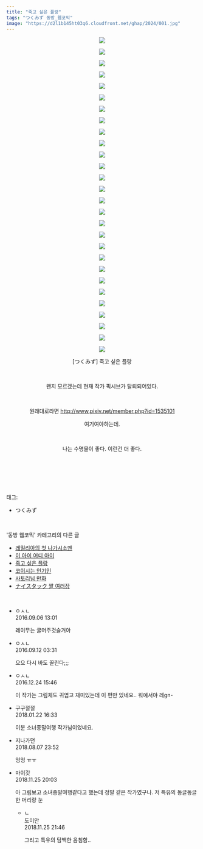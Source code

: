 ```yaml
---
title: "죽고 싶은 플랑"
tags: "つくみず 동방_웹코믹"
image: "https://d2l1b145ht03q6.cloudfront.net/ghap/2024/001.jpg"
---
```

<div class="article">
<p style="text-align: center; clear: none; float: none;"><img src="{{ site.imgserver1 }}/ghap/2024/001.jpg"/></p>
<p style="text-align: center; clear: none; float: none;"><img src="{{ site.imgserver1 }}/ghap/2024/002.jpg"/></p>
<p style="text-align: center; clear: none; float: none;"><img src="{{ site.imgserver1 }}/ghap/2024/003.jpg"/></p>
<p style="text-align: center; clear: none; float: none;"><img src="{{ site.imgserver1 }}/ghap/2024/004.jpg"/></p>
<p style="text-align: center; clear: none; float: none;"><img src="{{ site.imgserver1 }}/ghap/2024/005.jpg"/></p>
<p style="text-align: center; clear: none; float: none;"><img src="{{ site.imgserver1 }}/ghap/2024/006.jpg"/></p>
<p style="text-align: center; clear: none; float: none;"><img src="{{ site.imgserver1 }}/ghap/2024/007.jpg"/></p>
<p style="text-align: center; clear: none; float: none;"><img src="{{ site.imgserver1 }}/ghap/2024/008.jpg"/></p>
<p style="text-align: center; clear: none; float: none;"><img src="{{ site.imgserver1 }}/ghap/2024/009.jpg"/></p>
<p style="text-align: center; clear: none; float: none;"><img src="{{ site.imgserver1 }}/ghap/2024/010.jpg"/></p>
<p style="text-align: center; clear: none; float: none;"><img src="{{ site.imgserver1 }}/ghap/2024/011.jpg"/></p>
<p style="text-align: center; clear: none; float: none;"><img src="{{ site.imgserver1 }}/ghap/2024/012.jpg"/></p>
<p style="text-align: center; clear: none; float: none;"><img src="{{ site.imgserver1 }}/ghap/2024/013.jpg"/></p>
<p style="text-align: center; clear: none; float: none;"><img src="{{ site.imgserver1 }}/ghap/2024/014.jpg"/></p>
<p style="text-align: center; clear: none; float: none;"><img src="{{ site.imgserver1 }}/ghap/2024/015.jpg"/></p>
<p style="text-align: center; clear: none; float: none;"><img src="{{ site.imgserver1 }}/ghap/2024/016.jpg"/></p>
<p style="text-align: center; clear: none; float: none;"><img src="{{ site.imgserver1 }}/ghap/2024/017.jpg"/></p>
<p style="text-align: center; clear: none; float: none;"><img src="{{ site.imgserver1 }}/ghap/2024/018.jpg"/></p>
<p style="text-align: center; clear: none; float: none;"><img src="{{ site.imgserver1 }}/ghap/2024/019.jpg"/></p>
<p style="text-align: center; clear: none; float: none;"><img src="{{ site.imgserver1 }}/ghap/2024/020.jpg"/></p>
<p style="text-align: center; clear: none; float: none;"><img src="{{ site.imgserver1 }}/ghap/2024/021.jpg"/></p>
<p style="text-align: center; clear: none; float: none;"><img src="{{ site.imgserver1 }}/ghap/2024/022.jpg"/></p>
<p style="text-align: center; clear: none; float: none;"><img src="{{ site.imgserver1 }}/ghap/2024/023.jpg"/></p>
<p style="text-align: center; clear: none; float: none;"><img src="{{ site.imgserver1 }}/ghap/2024/024.jpg"/></p>
<p style="text-align: center; clear: none; float: none;"><img src="{{ site.imgserver1 }}/ghap/2024/025.jpg"/></p>
<p style="text-align: center; clear: none; float: none;"><img src="{{ site.imgserver1 }}/ghap/2024/026.jpg"/></p>
<p style="text-align: center; clear: none; float: none;"><img src="{{ site.imgserver1 }}/ghap/2024/027.jpg"/></p>
<p style="text-align: center; clear: none; float: none;"><img src="{{ site.imgserver1 }}/ghap/2024/028.jpg"/></p>
<p style="text-align: center; clear: none; float: none;">[つくみず] 죽고 싶은 플랑</p>
<p style="text-align: center; clear: none; float: none;"><br/></p>
<p style="text-align: center; clear: none; float: none;">왠지 모르겠는데 현재 작가 픽시브가 탈퇴되어있다.</p>
<p style="text-align: center; clear: none; float: none;"><br/></p>
<p style="text-align: center; clear: none; float: none;">원래대로라면 <a class="tx-link" href="http://www.pixiv.net/member.php?id=1535101" target="_blank">http://www.pixiv.net/member.php?id=1535101</a></p>
<p style="text-align: center; clear: none; float: none;">여기여야하는데.</p>
<p style="text-align: center; clear: none; float: none;"><br/></p>
<p style="text-align: center; clear: none; float: none;">나는 수명물이 좋다. 이런건 더 좋다.</p>
<p style="text-align: left; clear: none; float: none;"><br/></p>
<p><br/></p>
</div><br/>
<div class="tagTrail">
<p>태그: </p>
<ul>
<li>つくみず</li>
</ul>
</div><br/>
<div class="another">
<p>'동방 웹코믹' 카테고리의 다른 글</p>
<ul>
<li><a href="/ghap_2047">레밀리아의 첫 나가시소멘</a></li>
<li><a href="/ghap_2035">이 아이 어디 아이</a></li>
<li><a href="/ghap_2024">죽고 싶은 플랑</a></li>
<li><a href="/ghap_2009">코이시는 인기인</a></li>
<li><a href="/ghap_2007">사토리님 만화</a></li>
<li><a href="/ghap_2006">ナイスタック 짤 여러장</a></li>
</ul>
</div><br/>
<div class="cb_module cb_fluid">
<div class="cb_wrt cb_profile">
<div class="comment">
<ul>
<li class="cb_thumb_off" id="comment14799776">
<div class="cb_comment_area">
<div class="cb_info_area">
<div class="cb_section">
<span class="cb_nick_name">ㅇㅅㄴ</span>
</div>
<div class="cb_section">
<span class="cb_date">2016.09.06 13:01 </span>
</div>
</div>
<div class="cb_dsc_comment">
<p class="cb_dsc">
											레이무는 굴머주것슬거야
										</p>
</div>
</div></li>
<li class="cb_thumb_off" id="comment14804081">
<div class="cb_comment_area">
<div class="cb_info_area">
<div class="cb_section">
<span class="cb_nick_name">ㅇㅅㄴ</span>
</div>
<div class="cb_section">
<span class="cb_date">2016.09.12 03:31 </span>
</div>
</div>
<div class="cb_dsc_comment">
<p class="cb_dsc">
											으으 다시 바도 꼴린다;;;
										</p>
</div>
</div></li>
<li class="cb_thumb_off" id="comment14876369">
<div class="cb_comment_area">
<div class="cb_info_area">
<div class="cb_section">
<span class="cb_nick_name">ㅇㅅㄴ</span>
</div>
<div class="cb_section">
<span class="cb_date">2016.12.24 15:46 </span>
</div>
</div>
<div class="cb_dsc_comment">
<p class="cb_dsc">
											이 작가는 그림체도 귀엽고 재미있는데 이 편만 있네요.. 워예서야 레gn-
										</p>
</div>
</div></li>
<li class="cb_thumb_off" id="comment15180060">
<div class="cb_comment_area">
<div class="cb_info_area">
<div class="cb_section">
<span class="cb_nick_name">구구절절</span>
</div>
<div class="cb_section">
<span class="cb_date">2018.01.22 16:33 </span>
</div>
</div>
<div class="cb_dsc_comment">
<p class="cb_dsc">
											이분 소녀종말여행 작가님이었네요.
										</p>
</div>
</div></li>
<li class="cb_thumb_off" id="comment15302931">
<div class="cb_comment_area">
<div class="cb_info_area">
<div class="cb_section">
<span class="cb_nick_name">지나가던</span>
</div>
<div class="cb_section">
<span class="cb_date">2018.08.07 23:52 </span>
</div>
</div>
<div class="cb_dsc_comment">
<p class="cb_dsc">
											엉엉 ㅠㅠ
										</p>
</div>
</div></li>
<li class="cb_thumb_off" id="comment15378402">
<div class="cb_comment_area">
<div class="cb_info_area">
<div class="cb_section">
<span class="cb_nick_name">마이갓</span>
</div>
<div class="cb_section">
<span class="cb_date">2018.11.25 20:03 </span>
</div>
</div>
<div class="cb_dsc_comment">
<p class="cb_dsc">
											아 그림보고 소녀종말여행같다고 했는데 정말 같은 작가였구나. 저 특유의 동글동글한 머리랑 눈
										</p>
</div>
<ul>
<li class="cb_thumb_off" id="comment15378433">
<span class="cb_bu_subnode">ㄴ</span>
<div class="cb_comment_area">
<div class="cb_info_area">
<div class="cb_section">
<span class="cb_nick_name">도미안</span>
</div>
<div class="cb_section">
<span class="cb_date">2018.11.25 21:46 </span>
</div>
</div>
<div class="cb_dsc_comment">
<p class="cb_dsc">
																그리고 특유의 담백한 음침함..
															</p>
</div>
</div>
</li>
</ul>
</div></li>
</ul>
</div>
</div><!-- commentList close -->
</div><br/>
